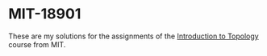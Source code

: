 # MIT-18901
These are my solutions for the assignments of the [Introduction to Topology](https://ocw.mit.edu/courses/mathematics/18-901-introduction-to-topology-fall-2004/index.htm) course from MIT. 

